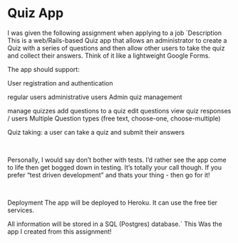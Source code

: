 # Quiz App

I was given the following assignment when applying to a job
`Description
This is a web/Rails-based Quiz app that allows an administrator to create a Quiz with a series of questions and then allow other users to take the quiz and collect their answers. Think of it like a lightweight Google Forms.

The app should support:

User registration and authentication

regular users
administrative users
Admin quiz management

manage quizzes
add questions to a quiz
edit questions
view quiz responses / users
Multiple Question types (free text, choose-one, choose-multiple)

Quiz taking: a user can take a quiz and submit their answers
‌

‌

Personally, I would say don’t bother with tests. I’d rather see the app come to life then get bogged down in testing. It’s totally your call though. If you prefer “test driven development” and thats your thing - then go for it!

‌

Deployment
The app will be deployed to Heroku. It can use the free tier services.

All information will be stored in a SQL (Postgres) database.`
This Was the app I created from this assignment!
